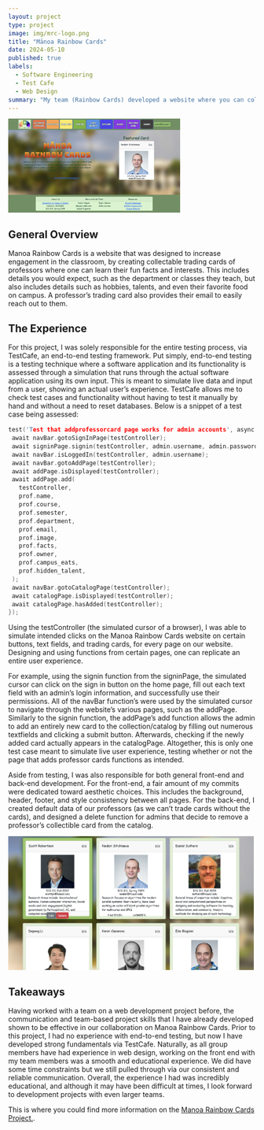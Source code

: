 ```yaml
---
layout: project
type: project
image: img/mrc-logo.png
title: "Mānoa Rainbow Cards"
date: 2024-05-10
published: true
labels:
  - Software Engineering
  - Test Cafe
  - Web Design
summary: "My team (Rainbow Cards) developed a website where you can collect trading cards of professors. "
---
```


<div class="text-center p-4">
  <img width="350px" src="../img/mrc1.png" class="img-thumbnail" >
</div>

## General Overview

Manoa Rainbow Cards is a website that was designed to increase engagement in the classroom, by creating collectable trading cards of professors where one can learn their fun facts and interests. This includes details you would expect, such as the department or classes they teach, but also includes details such as hobbies, talents, and even their favorite food on campus. A professor’s trading card also provides their email to easily reach out to them. 


## The Experience

For this project, I was solely responsible for the entire testing process, via TestCafe, an end-to-end testing framework. Put simply, end-to-end testing is a testing technique where a software application and its functionality is assessed through a simulation that runs through the actual software application using its own input. This is meant to simulate live data and input from a user, showing an actual user’s experience. TestCafe allows me to check test cases and functionality without having to test it manually by hand and without a need to reset databases. Below is a snippet of a test case being assessed:

```cpp
test('Test that addprofessorcard page works for admin accounts', async (testController) => {
 await navBar.gotoSignInPage(testController);
 await signinPage.signin(testController, admin.username, admin.password);
 await navBar.isLoggedIn(testController, admin.username);
 await navBar.gotoAddPage(testController);
 await addPage.isDisplayed(testController);
 await addPage.add(
   testController,
   prof.name,
   prof.course,
   prof.semester,
   prof.department,
   prof.email,
   prof.image,
   prof.facts,
   prof.owner,
   prof.campus_eats,
   prof.hidden_talent,
 );
 await navBar.gotoCatalogPage(testController);
 await catalogPage.isDisplayed(testController);
 await catalogPage.hasAdded(testController);
});
```

Using the testController (the simulated cursor of a browser), I was able to simulate intended clicks on the Manoa Rainbow Cards website on certain buttons, text fields, and trading cards, for every page on our website. Designing and using functions from certain pages, one can replicate an entire user experience.

For example, using the signin function from the signinPage, the simulated cursor can click on the sign in button on the home page, fill out each text field with an admin’s login information, and successfully use their permissions. All of the navBar function’s were used by the simulated cursor to navigate through the website’s various pages, such as the addPage. Similarly to the signin function, the addPage’s add function allows the admin to add an entirely new card to the collection/catalog by filling out numerous textfields and clicking a submit button. Afterwards, checking if the newly added card actually appears in the catalogPage. Altogether, this is only one test case meant to simulate live user experience, testing whether or not the page that adds professor cards functions as intended. 

Aside from testing, I was also responsible for both general front-end and back-end development. For the front-end, a fair amount of my commits were dedicated toward aesthetic choices. This includes the background, header, footer, and style consistency between all pages. For the back-end, I created default data of our professors (as we can’t trade cards without the cards), and designed a delete function for admins that decide to remove a professor’s collectible card from the catalog.

<img width="500px" src="../img/mrc2.png">

## Takeaways

Having worked with a team on a web development project before, the communication and team-based project skills that I have already developed shown to be effective in our collaboration on Manoa Rainbow Cards. Prior to this project, I had no experience with end-to-end testing, but now I have developed strong fundamentals via TestCafe. Naturally, as all group members have had experience in web design, working on the front end with my team members was a smooth and educational experience. We did have some time constraints but we still pulled through via our consistent and reliable communication. Overall, the experience I had was incredibly educational, and although it may have been difficult at times, I look forward to development projects with even larger teams.

This is where you could find more information on the [Manoa Rainbow Cards Project.](https://rainbow-cards.github.io/).
